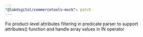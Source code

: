 ```yaml
---
"@labdigital/commercetools-mock": patch
---
```


Fix product-level attributes filtering in predicate parser to support attributes() function and handle array values in IN operator
